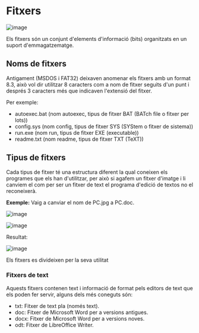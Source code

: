 # Fitxers

![image](https://github.com/XaSaFa/MP08-23-24/assets/110727546/a765274b-e26c-42ac-9e9a-5e06f5e94cc0)

Els fitxers són un conjunt d'elements d'informació (bits) organitzats en un suport d'emmagatzematge.

## Noms de fitxers

Antigament (MSDOS i FAT32) deixaven anomenar els fitxers amb un format 8.3, això vol dir utilitzar 8 caracters com a nom de fitxer seguits d'un punt i després 3 caracters més que indicaven l'extensió del fitxer.

Per exemple:

- autoexec.bat (nom autoexec, tipus de fitxer BAT (BATch file o fitxer per lots))
- config.sys (nom config, tipus de fitxer SYS (SYStem o fitxer de sistema))
- run.exe (nom run, tipus de fitxer EXE (executable))
- readme.txt (nom readme, tipus de fitxer TXT (TeXT))

## Tipus de fitxers

Cada tipus de fitxer té una estructura diferent la qual coneixen els programes que els han d'utilitzar, per això si agafem un fitxer d'imatge i li canviem el com per ser un fitxer de text el programa d'edició de textos no el reconeixerà.

**Exemple:** Vaig a canviar el nom de PC.jpg a PC.doc.

![image](https://github.com/XaSaFa/MP08-23-24/assets/110727546/40ad5043-fe17-4d33-b3ea-d0744636cf77)

![image](https://github.com/XaSaFa/MP08-23-24/assets/110727546/6c7abbc8-6fc5-40c2-95e4-fca94a2c62bc)

Resultat:

![image](https://github.com/XaSaFa/MP08-23-24/assets/110727546/097166e5-5eff-408a-83bb-6f13af5fe394)

Els fitxers es divideixen per la seva utilitat

### Fitxers de text

Aquests fitxers contenen text i informació de format pels editors de text que els poden fer servir, alguns dels més coneguts són:

- txt: Fitxer de text pla (només text).
- doc: Fitxer de Microsoft Word per a versions antigues.
- docx: Fitxer de Microsoft Word per a versions noves.
- odt: Fitxer de LibreOffice Writer.

